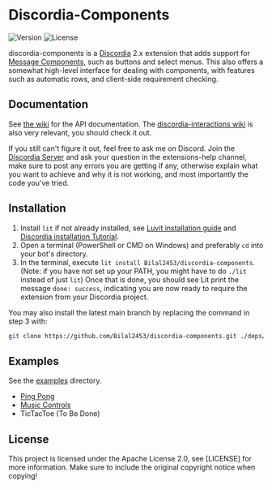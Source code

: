 # Discordia-Components

![Version](https://img.shields.io/github/v/release/Bilal2453/discordia-components)
![License](https://img.shields.io/github/license/Bilal2453/discordia-components)

discordia-components is a [Discordia](https://github.com/SinisterRectus/Discordia/) 2.x extension that adds support for [Message Components](https://discord.com/developers/docs/interactions/message-components), such as buttons and select menus. This also offers a somewhat high-level interface for dealing with components, with features such as automatic rows, and client-side requirement checking.

## Documentation

See [the wiki](https://github.com/Bilal2453/discordia-components/wiki) for the API documentation.
The [discordia-interactions wiki](https://github.com/Bilal2453/discordia-interactions/wiki) is also very relevant, you should check it out.

If you still can't figure it out, feel free to ask me on Discord. Join the [Discordia Server](https://discord.gg/sinisterware) and ask your question in the extensions-help channel, make sure to post any errors you are getting if any, otherwise explain what you want to achieve and why it is not working, and most importantly the code you've tried.

## Installation

1. Install `lit` if not already installed, see [Luvit installation guide](https://luvit.io/install.html) and [Discordia installation Tutorial](https://github.com/SinisterRectus/Discordia/wiki/Installing-Discordia).
2. Open a terminal (PowerShell or CMD on Windows) and preferably `cd` into your bot's directory.
3. In the terminal, execute `lit install Bilal2453/discordia-components`. (Note: if you have not set up your PATH, you might have to do `./lit` instead of just `lit`)
Once that is done, you should see Lit print the message `done: success`, indicating you are now ready to require the extension from your Discordia project.

You may also install the latest main branch by replacing the command in step 3 with:
```sh
git clone https://github.com/Bilal2453/discordia-components.git ./deps/discordia-components && git clone https://github.com/Bilal2453/discordia-interactions.git ./deps/discordia-interactions`
```

## Examples

See the [examples](/examples) directory.

- [Ping Pong](examples/pingPong.lua)
- [Music Controls](examples/controlMusic.lua)
- TicTacToe (To Be Done)

## License

This project is licensed under the Apache License 2.0, see [LICENSE] for more information.
Make sure to include the original copyright notice when copying!
